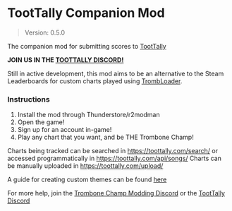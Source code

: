 # TootTally Companion Mod

> Version: 0.5.0

The companion mod for submitting scores to [TootTally](https://toottally.com/)

**JOIN US IN THE [TOOTTALLY DISCORD!](https://discord.gg/9jQmVEDVTp)**

Still in active development, this mod aims to be an alternative to the Steam Leaderboards for custom charts played using [TrombLoader](https://github.com/tc-mods/TrombLoader).

### Instructions

1. Install the mod through Thunderstore/r2modman
2. Open the game!
3. Sign up for an account in-game!
4. Play any chart that you want, and be THE Trombone Champ!

Charts being tracked can be searched in https://toottally.com/search/ or accessed programmatically in https://toottally.com/api/songs/
Charts can be manually uploaded in https://toottally.com/upload/

A guide for creating custom themes can be found [here](https://bit.ly/toottallythemeguide)

For more help, join the [Trombone Champ Modding Discord](https://discord.gg/KVzKRsbetJ) or the [TootTally Discord](https://discord.gg/9jQmVEDVTp)
